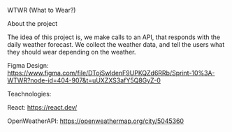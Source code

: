 WTWR (What to Wear?)

About the project

The idea of this project is, we make calls to an API, that responds with the daily weather forecast. We collect the weather data, and tell the users what they should wear depending on the weather.

Figma Design: https://www.figma.com/file/DTojSwldenF9UPKQZd6RRb/Sprint-10%3A-WTWR?node-id=404-907&t=uUXZXS3afY5Q8GyZ-0

Teachnologies:

React: https://react.dev/

OpenWeatherAPI: https://openweathermap.org/city/5045360